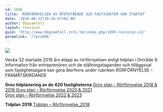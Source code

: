 ```yaml
---
id: 1896
title: 'RÖRFÖRNYELSEN AV ÅTERSTÅENDE 420 FASTIGHETER HAR STARTAT'
date: '2018-08-12T10:34:47+01:00'
author: hbgsamfall
layout: revision
guid: 'http://www.hbgsamfall.info.tm/index.php/1895-revision-v1/'
permalink: '/?p=1896'
---
```


[![](http://www.hbgsamfall.win/wp-content/uploads/2014/03/wizard-id-plumber-510x167.jpg)](http://www.hbgsamfall.win/wp-content/uploads/2014/03/wizard-id-plumber-510x167.jpg)

Vecka 32 startade 2018 års etapp av rörförnyelsen enligt tidplan i Område 9. Information från entreprenören och de ställningstaganden och tilläggsval som fastighetsägare kan göra återfinns under rubriken RÖRFÖRNYELSE – FRAMÅTSKRIDANDE

**Grov tidplanering av de 420 fastigheterna** [Grov plan – Rörförnyelse 2018 &amp; 2019  ](http://www.hbgsamfall.win/wp-content/uploads/2018/08/Grov-plan-Rörförnyelse-2018-2019.pdf)[Grov plan – Rörförnyelse 2020 &amp; 2021](http://www.hbgsamfall.win/wp-content/uploads/2018/08/Grov-plan-Rörförnyelse-2020-2021.pdf)  
[Grov plan – Rörförnyelse 2022 &amp; 2023](http://www.hbgsamfall.win/wp-content/uploads/2018/08/Grov-plan-Rörförnyelse-2022-2023.pdf)

**Tidplan 2018** [Tidplan – Rörförnyelse\_2018](http://www.hbgsamfall.win/wp-content/uploads/2018/08/Tidplan-Rörförnyelse_2018.pdf)